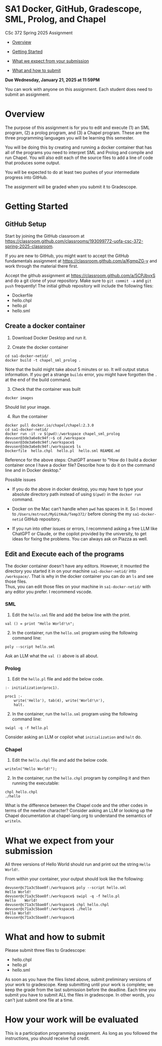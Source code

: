 # SA1 Docker, GitHub, Gradescope, SML, Prolog, and Chapel

CSc 372 Spring 2025 Assignment

* [Overview](#overview)

* [Getting Started](#start)

* [What we expect from your submission](#expect)

* [What and how to submit](#submit)



**Due Wednesday, January 21, 2025 at 11:59PM**

You can work with anyone on this assignment.  Each student does need
to submit an assignment.


# Overview
<a name="overview"/></a>

The purpose of this assignment is for you to edit and execute (1) an SML program, (2) a prolog program, and (3) a Chapel program.
These are the three programming languages you will be learning this semester.

You will be doing this by creating and running a docker container that has all of the programs you need to interpret SML and Prolog and compile and run Chapel.  You will also edit each of the source files to add a line of code that produces some output.

You will be expected to do at least two pushes of your intermediate progress into GitHub.

The assignment will be graded when you submit it to Gradescope.

# Getting Started
<a name="start"/></a>

## GitHub Setup

Start by joining the GitHub classroom at https://classroom.github.com/classrooms/193099772-uofa-csc-372-spring-2025-classroom.

If you are new to GitHub, you might want to accept the GitHub fundamentals
assignment at https://classroom.github.com/a/KgmpZG-y and work through
the material there first.

Accept the github assignment at https://classroom.github.com/a/5CPJbvxS
and do a git clone of your repository.  Make sure to `git commit -a` and
`git push` frequently!  The initial github repository will include the 
following files:
 * Dockerfile
 * hello.chpl
 * hello.pl
 * hello.sml


## Create a docker container

1. Download Docker Desktop and run it.

2. Create the docker container
```
cd sa1-docker-netid/
docker build -t chapel_sml_prolog .
```
Note that the build might take about 5 minutes or so.  It will output status information.
If you get a strange `buildx` error, you might have forgotten the `.` at the end of the build command.

3. Check that the container was built
```
docker images
```
Should list your image.

4. Run the container

```
docker pull docker.io/chapel/chapel:2.3.0
cd sa1-docker-netid/
docker run -it -v $(pwd):/workspace chapel_sml_prolog
devuser@3de3a6e8c94f:~$ cd /workspace
devuser@3de3a6e8c94f:/workspace$ 
devuser@3de3a6e8c94f:/workspace$ ls
Dockerfile  hello.chpl  hello.pl  hello.sml REAMDE.md
```

Reference for the above steps: ChatGPT answer to "How do I build a docker container once I have a docker file?  Describe how to do it on the command line and in Docker desktop."


Possible issues
* If you do the above in docker desktop, you may have to type your absolute directory path instead of using `$(pwd)` in the `docker run` command.

* Docker on the Mac can’t handle when `pwd` has spaces in it.  So I moved to `/Users/mstrout/MyGitHub/Temp372/` before cloning the my `sa1-docker-netid` GitHub repository.

* If you run into other issues or errors, I recommend asking a free LLM like ChatGPT or Claude, or the copilot provided by the university, to get ideas for fixing the problems.  You can always ask on Piazza as well.

## Edit and Execute each of the programs

The docker container doesn't have any editors.  However, it mounted the 
directory you started it in on your machine `sa1-docker-netid/` into `/workspace/`.
That is why in the docker container you can do an `ls` and see those files.  
Thus, you can edit those files on your machine in `sa1-docker-netid/`
with any editor you prefer.  I recommend vscode.

### SML
1. Edit the `hello.sml` file and add the below line with the print.
```
val () = print "Hello World!\n";
```

2. In the container, run the `hello.sml` program using the following command line:
```
poly --script hello.sml
```

Ask an LLM what the `val ()` above is all about.

### Prolog
1. Edit the `hello.pl` file and add the below code.
```
:- initialization(proc1).

proc1 :-
    write('Hello'), tab(4), write('World!\n'),    
    halt.
```
2. In the container, run the `hello.sml` program using the following command line:
```
swipl -q -f hello.pl
```

Consider asking an LLM or copilot what `initialization` and `halt` do.

### Chapel
1. Edit the `hello.chpl` file and add the below code.
```
writeln("Hello World!");
```
2. In the container, run the `hello.chpl` program by compiling it and then running the executable:

```
chpl hello.chpl
./hello
```

What is the difference between the Chapel code and the other codes in terms 
of the newline character?  Consider asking an LLM or looking up the Chapel
documentation at chapel-lang.org to understand the semantics of `writeln`.

# What we expect from your submission
<a name="expect"/></a>

All three versions of Hello World should run and print out the string `Hello World!`.

From within your container, your output should look like the following:
```
devuser@c71a3c5bae8f:/workspace$ poly --script hello.sml
Hello World!
devuser@c71a3c5bae8f:/workspace$ swipl -q -f hello.pl
Hello    World!
devuser@c71a3c5bae8f:/workspace$ chpl hello.chpl
devuser@c71a3c5bae8f:/workspace$ ./hello
Hello World!
devuser@c71a3c5bae8f:/workspace$ 
```

# What and how to submit
<a name="submit"/></a>

Please submit three files to Gradescope:
* hello.chpl
* hello.pl
* hello.sml

As soon as you have the files listed above, submit preliminary versions of your 
work to gradescope. Keep submitting until your work is complete; we keep the
grade from the last submission before the deadline.  Each time you submit 
you have to submit ALL the files in gradescope.  In other words, you can't just submit
one file at a time.

# How your work will be evaluated

This is a participation programming assignment.  As long as you followed
the instructions, you should receive full credit.
